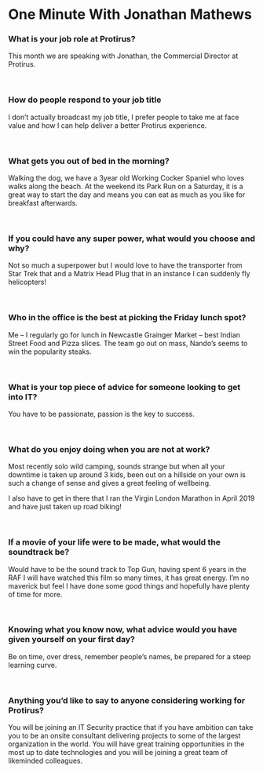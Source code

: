 # One Minute With Jonathan Mathews



### What is your job role at Protirus?

This month we are speaking with Jonathan, the Commercial Director at
Protirus. 

<br/>



### How do people respond to your job title

I don’t actually broadcast my job title, I prefer people to take me at face value and how I can help deliver a better Protirus experience.

<br/>



### What gets you out of bed in the morning?

Walking the dog, we have a 3year old Working Cocker Spaniel who loves walks along the beach. At the weekend its Park Run on a Saturday, it is a great way to start the day and means you can eat as much as you like for breakfast afterwards.

<br/>



### If you could have any super power, what would you choose and why?

Not so much a superpower but I would love to have the transporter from Star Trek that and a Matrix Head Plug that in an instance I can suddenly fly helicopters!

<br/>



### Who in the office is the best at picking the Friday lunch spot?

Me – I regularly go for lunch in Newcastle Grainger Market – best Indian Street Food and Pizza slices. The team go out on mass, Nando’s seems to win the popularity steaks.

<br/>



### What is your top piece of advice for someone looking to get into IT?

You have to be passionate, passion is the key to success.

<br/>



### What do you enjoy doing when you are not at work?

Most recently solo wild camping, sounds strange but when all your downtime is taken up around 3 kids, been out on a hillside on your own is such a change of sense and gives a great feeling of wellbeing.

I also have to get in there that I ran the Virgin London Marathon in April 2019 and have just taken up road biking!

<br/>



### If a movie of your life were to be made, what would the soundtrack be?

Would have to be the sound track to Top Gun, having spent 6 years in the
RAF I will have watched this film so many times, it has great energy. I’m no
maverick but feel I have done some good things and hopefully have plenty of time for more.

<br/>



### Knowing what you know now, what advice would you have given yourself on your first day?

Be on time, over dress, remember people’s names, be prepared for a steep learning curve.

<br/>



### Anything you’d like to say to anyone considering working for Protirus?

You will be joining an IT Security practice that if you have ambition can take you to be an onsite consultant delivering projects to some of the largest organization in the world. You will have great training opportunities in the most up to date technologies and you will be joining a great team of likeminded colleagues.